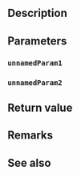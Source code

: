 ## Description

## Parameters

### `unnamedParam1`

### `unnamedParam2`

## Return value

## Remarks

## See also